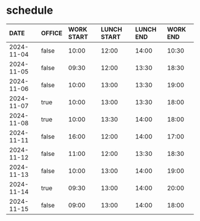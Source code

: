 # schedule

| DATE | OFFICE | WORK START | LUNCH START | LUNCH END | WORK END |
| :-- | :-- | :-- | :-- | :-- | :-- |
| 2024-11-04 | false | 10:00 | 12:00 | 14:00 | 10:30 |
| 2024-11-05 | false | 09:30 | 12:00 | 13:30 | 18:30 |
| 2024-11-06 | false | 10:00 | 13:00 | 13:30 | 19:00 |
| 2024-11-07 | true | 10:00 | 13:00 | 13:30 | 18:00 |
| 2024-11-08 | true | 10:00 | 13:30 | 14:00 | 18:00 |
| 2024-11-11 | false | 16:00 | 12:00 | 14:00 | 17:00 |
| 2024-11-12 | false | 11:00 | 12:00 | 13:30 | 18:30 |
| 2024-11-13 | false | 10:00 | 13:00 | 14:00 | 19:00 |
| 2024-11-14 | true | 09:30 | 13:00 | 14:00 | 20:00 |
| 2024-11-15 | false | 09:00 | 13:00 | 14:00 | 18:00 |

